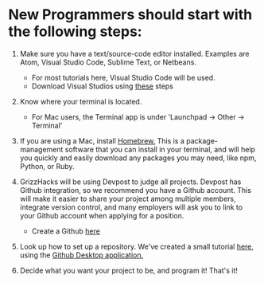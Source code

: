<h1>New Programmers should start with the following steps:</h1>
 
1) Make sure you have a text/source-code editor installed. Examples are Atom, Visual Studio Code, Sublime Text, or Netbeans.
    - For most tutorials here, Visual Studio Code will be used. 
    - Download Visual Studios using <a href="https://code.visualstudio.com/docs/setup/setup-overview" target="_blank">these</a> steps
    
2) Know where your terminal is located.  
    - For Mac users, the Terminal app is under 'Launchpad -> Other -> Terminal'

3) If you are using a Mac, install <a href="https://brew.sh" target="_blank">Homebrew.</a> This is a package-management software that you can install in your terminal, and will 
help you quickly and easily download any packages you may need, like npm, Python, or Ruby.

4) GrizzHacks will be using Devpost to judge all projects. Devpost has Github integration, so we recommend you have a Github account. 
This will make it easier to share your project among multiple members, integrate version control, and many employers will ask you
to link to your Github account when applying for a position.
    - Create a Github <a href="https://github.com/join" target="_blank">here</a>

5) Look up how to set up a repository. We've created a small tutorial <a href="Creation.md">here</a>, using the <a href="https://desktop.github.com" target="_blank">Github Desktop application.</a>

6) Decide what you want your project to be, and program it! That's it!
